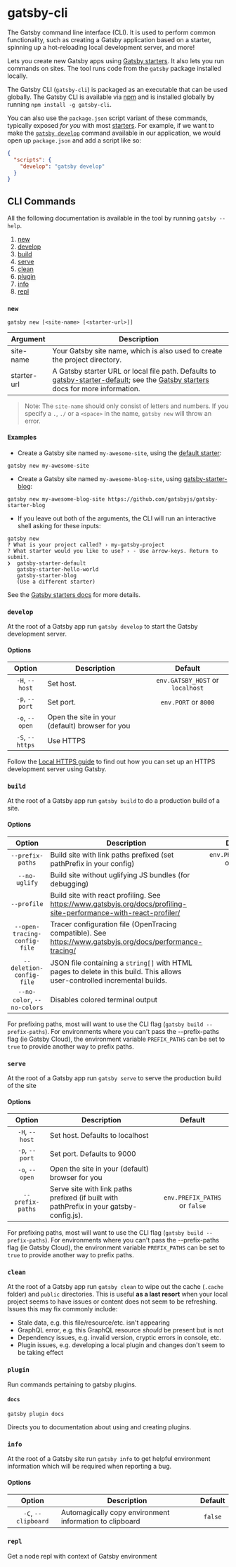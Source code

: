 # gatsby-cli

The Gatsby command line interface (CLI). It is used to perform common functionality, such as creating a Gatsby application based on a starter, spinning up a hot-reloading local development server, and more!

Lets you create new Gatsby apps using
[Gatsby starters](https://www.gatsbyjs.org/docs/gatsby-starters/). It also lets you run commands on sites. The tool runs code from the `gatsby` package installed locally.

The Gatsby CLI (`gatsby-cli`) is packaged as an executable that can be used globally. The Gatsby CLI is available via [npm](https://www.npmjs.com/) and is installed globally by running `npm install -g gatsby-cli`.

You can also use the `package.json` script variant of these commands, typically exposed _for you_ with most [starters](https://www.gatsbyjs.org/docs/starters/). For example, if we want to make the [`gatsby develop`](#develop) command available in our application, we would open up `package.json` and add a script like so:

```json:title=package.json
{
  "scripts": {
    "develop": "gatsby develop"
  }
}
```

## CLI Commands

All the following documentation is available in the tool by running `gatsby --help`.

1. [new](#new)
2. [develop](#develop)
3. [build](#build)
4. [serve](#serve)
5. [clean](#clean)
6. [plugin](#plugin)
7. [info](#info)
8. [repl](#repl)

### `new`

```shell
gatsby new [<site-name> [<starter-url>]]
```

| Argument    | Description                                                                                                                                                                                                                             |
| ----------- | --------------------------------------------------------------------------------------------------------------------------------------------------------------------------------------------------------------------------------------- |
| site-name   | Your Gatsby site name, which is also used to create the project directory.                                                                                                                                                              |
| starter-url | A Gatsby starter URL or local file path. Defaults to [gatsby-starter-default](https://github.com/gatsbyjs/gatsby-starter-default); see the [Gatsby starters](https://www.gatsbyjs.org/docs/gatsby-starters/) docs for more information. |

> Note: The `site-name` should only consist of letters and numbers. If you specify a `.`, `./` or a `<space>` in the name, `gatsby new` will throw an error.

#### Examples

- Create a Gatsby site named `my-awesome-site`, using the [default starter](https://github.com/gatsbyjs/gatsby-starter-default):

```shell
gatsby new my-awesome-site
```

- Create a Gatsby site named `my-awesome-blog-site`, using [gatsby-starter-blog](https://www.gatsbyjs.org/starters/gatsbyjs/gatsby-starter-blog/):

```shell
gatsby new my-awesome-blog-site https://github.com/gatsbyjs/gatsby-starter-blog
```

- If you leave out both of the arguments, the CLI will run an interactive shell asking for these inputs:

```shell
gatsby new
? What is your project called? › my-gatsby-project
? What starter would you like to use? › - Use arrow-keys. Return to submit.
❯  gatsby-starter-default
   gatsby-starter-hello-world
   gatsby-starter-blog
   (Use a different starter)
```

See the [Gatsby starters docs](https://www.gatsbyjs.org/docs/gatsby-starters/) for more details.

### `develop`

At the root of a Gatsby app run `gatsby develop` to start the Gatsby
development server.

#### Options

|     Option      | Description                                     |             Default              |
| :-------------: | ----------------------------------------------- | :------------------------------: |
| `-H`, `--host`  | Set host.                                       | `env.GATSBY_HOST` or `localhost` |
| `-p`, `--port`  | Set port.                                       |       `env.PORT` or `8000`       |
| `-o`, `--open`  | Open the site in your (default) browser for you |                                  |
| `-S`, `--https` | Use HTTPS                                       |                                  |

Follow the [Local HTTPS guide](https://www.gatsbyjs.org/docs/local-https/)
to find out how you can set up an HTTPS development server using Gatsby.

### `build`

At the root of a Gatsby app run `gatsby build` to do a production build of a site.

#### Options

|            Option            | Description                                                                                                                |            Default            |
| :--------------------------: | -------------------------------------------------------------------------------------------------------------------------- | :---------------------------: |
|       `--prefix-paths`       | Build site with link paths prefixed (set pathPrefix in your config)                                                        | `env.PREFIX_PATHS` or `false` |
|        `--no-uglify`         | Build site without uglifying JS bundles (for debugging)                                                                    |            `false`            |
|         `--profile`          | Build site with react profiling. See https://www.gatsbyjs.org/docs/profiling-site-performance-with-react-profiler/         |            `false`            |
| `--open-tracing-config-file` | Tracer configuration file (OpenTracing compatible). See https://www.gatsbyjs.org/docs/performance-tracing/                 |                               |
|   `--deletion-config-file`   | JSON file containing a `string[]` with HTML pages to delete in this build. This allows user-controlled incremental builds. |                               |
| `--no-color`, `--no-colors`  | Disables colored terminal output                                                                                           |            `false`            |

For prefixing paths, most will want to use the CLI flag (`gatsby build --prefix-paths`). For environments where you can't pass the --prefix-paths flag (ie Gatsby Cloud), the environment variable `PREFIX_PATHS` can be set to `true` to provide another way to prefix paths.

### `serve`

At the root of a Gatsby app run `gatsby serve` to serve the production build of the site

#### Options

|      Option      | Description                                                                              |            Default            |
| :--------------: | ---------------------------------------------------------------------------------------- | :---------------------------: |
|  `-H`, `--host`  | Set host. Defaults to localhost                                                          |                               |
|  `-p`, `--port`  | Set port. Defaults to 9000                                                               |                               |
|  `-o`, `--open`  | Open the site in your (default) browser for you                                          |                               |
| `--prefix-paths` | Serve site with link paths prefixed (if built with pathPrefix in your gatsby-config.js). | `env.PREFIX_PATHS` or `false` |

For prefixing paths, most will want to use the CLI flag (`gatsby build --prefix-paths`). For environments where you can't pass the --prefix-paths flag (ie Gatsby Cloud), the environment variable `PREFIX_PATHS` can be set to `true` to provide another way to prefix paths.

### `clean`

At the root of a Gatsby app run `gatsby clean` to wipe out the cache (`.cache` folder) and `public` directories. This is useful **as a last resort** when your local project seems to have issues or content does not seem to be refreshing. Issues this may fix commonly include:

- Stale data, e.g. this file/resource/etc. isn't appearing
- GraphQL error, e.g. this GraphQL resource _should_ be present but is not
- Dependency issues, e.g. invalid version, cryptic errors in console, etc.
- Plugin issues, e.g. developing a local plugin and changes don't seem to be taking effect

### `plugin`

Run commands pertaining to gatsby plugins.

#### `docs`

`gatsby plugin docs`

Directs you to documentation about using and creating plugins.

### `info`

At the root of a Gatsby site run `gatsby info` to get helpful environment information which will be required when reporting a bug.

#### Options

|       Option        | Description                                             | Default |
| :-----------------: | ------------------------------------------------------- | :-----: |
| `-C`, `--clipboard` | Automagically copy environment information to clipboard | `false` |

### `repl`

Get a node repl with context of Gatsby environment

<!-- TODO: add repl documentation link when ready -->
